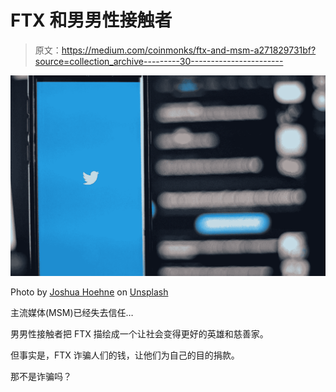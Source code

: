 # FTX 和男男性接触者

> 原文：<https://medium.com/coinmonks/ftx-and-msm-a271829731bf?source=collection_archive---------30----------------------->

![](img/1f697480656e0e088aaf0b7d990d61eb.png)

Photo by [Joshua Hoehne](https://unsplash.com/@mrthetrain?utm_source=medium&utm_medium=referral) on [Unsplash](https://unsplash.com?utm_source=medium&utm_medium=referral)

主流媒体(MSM)已经失去信任…

男男性接触者把 FTX 描绘成一个让社会变得更好的英雄和慈善家。

但事实是，FTX 诈骗人们的钱，让他们为自己的目的捐款。

那不是诈骗吗？
